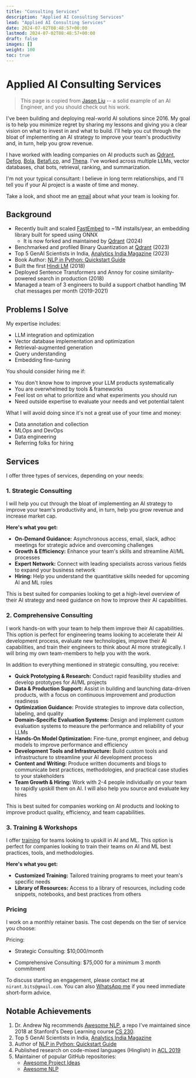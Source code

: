 ```yaml
---
title: "Consulting Services"
description: "Applied AI Consulting Services"
lead: "Applied AI Consulting Services"
date: 2024-07-02T08:48:57+00:00
lastmod: 2024-07-02T08:48:57+00:00
draft: false
images: []
weight: 100
toc: true
---
```


# Applied AI Consulting Services

> This page is copied from [Jason Liu](https://github.com/jxnl/blog/blob/main/docs/services.md) -- a solid example of an AI Engineer, and you should check out his work.

I've been building and deploying real-world AI solutions since 2016. My goal is to help you minimize regret by sharing my lessons and giving you a clear vision on what to invest in and what to build. I'll help you cut through the bloat of implementing an AI strategy to improve your team's productivity and, in turn, help you grow revenue.

I have worked with leading companies on AI products such as [Qdrant](https://qdrant.tech/), [Defog](https://defog.ai), [Bola](https://bola.ai/), [Betafi.co](https://www.betafi.co/), and [Thena](https://www.thena.ai/). I've worked across multiple LLMs, vector databases, chat bots, retrieval, ranking, and summarization.

I'm not your typical consultant: I believe in long term relationships, and I'll tell you if your AI project is a waste of time and money.

Take a look, and shoot me an [email](mailto:nirant.bits@gmail.com) about what your team is looking for.

## Background

- Recently built and scaled [FastEmbed](https://qdrant.github.io/fastembed) to ~1M installs/year, an embedding library built for speed using ONNX 
    - It is now forked and maintained by [Qdrant](https://qdrant.tech/) (2024)
- Benchmarked and profiled Binary Quantization at [Qdrant](https://qdrant.tech/) (2023)
- Top 5 GenAI Scientists in India, [Analytics India Magazine](https://www.analyticsvidhya.com/datahack-summit-2023/award-nomination/) (2023)
- Book Author: [NLP in Python: Quickstart Guide](https://read.amazon.in/kp/embed?asin=B07L3PLQS1&preview=newtab&linkCode=kpe&ref_=cm_sw_r_kb_dp_MRBPRC9ZWRC8B4SKT74X)
- Built the first [Hindi LM](https://github.com/NirantK/hindi2vec) (2018)
- Deployed Sentence Transformers and Annoy for cosine similarity-powered search in production (2018)
- Managed a team of 3 engineers to build a support chatbot handling 1M chat messages per month (2019-2021)

## Problems I Solve

My expertise includes:

- LLM integration and optimization
- Vector database implementation and optimization
- Retrieval-augmented generation
- Query understanding
- Embedding fine-tuning

You should consider hiring me if:

- You don't know how to improve your LLM products systematically
- You are overwhelmed by tools & frameworks
- Feel lost on what to prioritize and what experiments you should run
- Need outside expertise to evaluate your needs and vet potential talent

What I will avoid doing since it's not a great use of your time and money:

- Data annotation and collection
- MLOps and DevOps
- Data engineering
- Referring folks for hiring

## Services

I offer three types of services, depending on your needs:

### 1. Strategic Consulting

I will help you cut through the bloat of implementing an AI strategy to improve your team's productivity and, in turn, help you grow revenue and increase market cap.

**Here's what you get:**

- **On-Demand Guidance:** Asynchronous access, email, slack, adhoc meetings for strategic advice and overcoming challenges
- **Growth & Efficiency:** Enhance your team's skills and streamline AI/ML processes
- **Expert Network:** Connect with leading specialists across various fields to expand your business network
- **Hiring:** Help you understand the quantitative skills needed for upcoming AI and ML roles

This is best suited for companies looking to get a high-level overview of their AI strategy and need guidance on how to improve their AI capabilities.

### 2. Comprehensive Consulting

I work hands-on with your team to help them improve their AI capabilities. This option is perfect for engineering teams looking to accelerate their AI development process, evaluate new technologies, improve their AI capabilities, and train their engineers to think about AI more strategically. I will bring my own team-members to help you with the work.

In addition to everything mentioned in strategic consulting, you receive:

- **Quick Prototyping & Research:** Conduct rapid feasibility studies and develop prototypes for AI/ML projects
- **Data & Production Support:** Assist in building and launching data-driven products, with a focus on continuous improvement and production readiness
- **Optimization Guidance:** Provide strategies to improve data collection, labeling, and quality
- **Domain-Specific Evaluation Systems:** Design and implement custom evaluation systems to measure the performance and reliability of your LLMs
- **Hands-On Model Optimization:** Fine-tune, prompt engineer, and debug models to improve performance and efficiency
- **Development Tools and Infrastructure:** Build custom tools and infrastructure to streamline your AI development process
- **Content and Writing:** Produce written documents and blogs to communicate best practices, methodologies, and practical case studies to your stakeholders
- **Team Growth & Hiring:** Work with 2-4 people individually on your team to rapidly upskill them on AI. I will also help you source and evaluate key hires

This is best suited for companies working on AI products and looking to improve product quality, efficiency, and team capabilities.

### 3. Training & Workshops

I offer [training](https://nirantk.notion.site/Lessons-489016d5b1134cb1b3130e254c9ceb67?pvs=4) for teams looking to upskill in AI and ML. This option is perfect for companies looking to train their teams on AI and ML best practices, tools, and methodologies.

**Here's what you get:**
- **Customized Training:** Tailored training programs to meet your team's specific needs
- **Library of Resources:** Access to a library of resources, including code snippets, notebooks, and best practices from others

### Pricing

I work on a monthly retainer basis. The cost depends on the tier of service you choose:

Pricing:

- Strategic Consulting: $10,000/month

- Comprehensive Consulting: $75,000 for a minimum 3 month commitment

To discuss starting an engagement, please contact me at `nirant.bits@gmail.com`. You can also [WhatsApp me](https://wa.link/p0ryhu) if you need immediate short-form advice.

## Notable Achievements

1. Dr. Andrew Ng recommends [Awesome NLP](https://github.com/keon/awesome-nlp), a repo I've maintained since 2018 at Stanford's Deep Learning course [CS 230](https://cs230.stanford.edu/section/1/).
2. Top 5 GenAI Scientists in India, [Analytics India Magazine](https://www.analyticsvidhya.com/datahack-summit-2023/award-nomination/)
3. Author of [NLP in Python: Quickstart Guide](https://read.amazon.in/kp/embed?asin=B07L3PLQS1&preview=newtab&linkCode=kpe&ref_=cm_sw_r_kb_dp_MRBPRC9ZWRC8B4SKT74X)
4. Published research on code-mixed languages (Hinglish) in [ACL 2019](https://aclanthology.org/2020.semeval-1.119/)
5. Maintainer of popular GitHub repositories:
   - [Awesome Project Ideas](https://github.com/NirantK/awesome-project-ideas)
   - [Awesome NLP](https://github.com/keon/awesome-nlp)